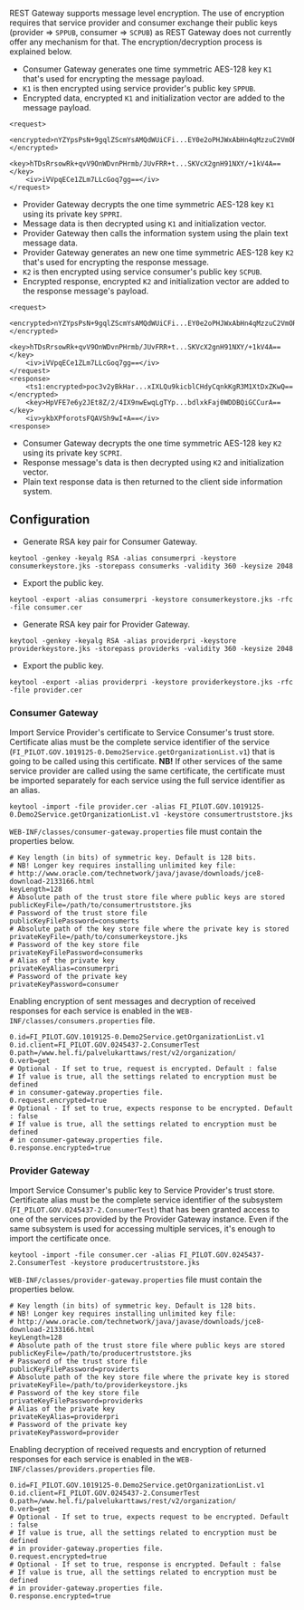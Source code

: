 REST Gateway supports message level encryption. The use of encryption requires that service provider and consumer exchange their public keys (provider => ```SPPUB```, consumer => ```SCPUB```) as REST Gateway does not currently offer any mechanism for that. The encryption/decryption process is explained below.

* Consumer Gateway generates one time symmetric AES-128 key ```K1``` that's used for encrypting the message payload.
* ```K1``` is then encrypted using service provider's public key ```SPPUB```.
* Encrypted data, encrypted ```K1``` and initialization vector are added to the message payload.

```
<request>
    <encrypted>nYZYpsPsN+9gqlZScmYsAMQdWUiCFi...EY0e2oPHJWxAbHn4qMzzuC2VmORvhuapEzUsq2+XXkg==</encrypted>
    <key>hTDsRrsowRk+qvV9OnWDvnPHrmb/JUvFRR+t...SKVcX2gnH91NXY/+1kV4A==</key>
    <iv>iVVpqECe1ZLm7LLcGoq7gg==</iv>
</request>
```

* Provider Gateway decrypts the one time symmetric AES-128 key ```K1``` using its private key ```SPPRI```.
* Message data is then decrypted using ```K1``` and initialization vector.
* Provider Gateway then calls the information system using the plain text message data.
* Provider Gateway generates an new one time symmetric AES-128 key ```K2``` that's used for encrypting the response message.
* ```K2``` is then encrypted using service consumer's public key ```SCPUB```.
* Encrypted response, encrypted ```K2``` and initialization vector are added to the response message's payload.

```
<request>
    <encrypted>nYZYpsPsN+9gqlZScmYsAMQdWUiCFi...EY0e2oPHJWxAbHn4qMzzuC2VmORvhuapEzUsq2+XXkg==</encrypted>
    <key>hTDsRrsowRk+qvV9OnWDvnPHrmb/JUvFRR+t...SKVcX2gnH91NXY/+1kV4A==</key>
    <iv>iVVpqECe1ZLm7LLcGoq7gg==</iv>
</request>
<response>
    <ts1:encrypted>poc3v2yBkHar...xIXLQu9kicblCHdyCqnkKgR3M1XtDxZKwQ==</encrypted>
    <key>HpVFE7e6y2JEt8Z/2/4IX9nwEwqLgTYp...bdlxkFaj0WDDBQiGCCurA==</key>
    <iv>ykbXPforotsFQAVSh9wI+A==</iv>
<response>
```

* Consumer Gateway decrypts the one time symmetric AES-128 key ```K2``` using its private key ```SCPRI```.
* Response message's data is then decrypted using ```K2``` and initialization vector.
* Plain text response data is then returned to the client side information system.

## Configuration

* Generate RSA key pair for Consumer Gateway.

```
keytool -genkey -keyalg RSA -alias consumerpri -keystore consumerkeystore.jks -storepass consumerks -validity 360 -keysize 2048
```

* Export the public key.

```
keytool -export -alias consumerpri -keystore consumerkeystore.jks -rfc -file consumer.cer
```

* Generate RSA key pair for Provider Gateway.

```
keytool -genkey -keyalg RSA -alias providerpri -keystore providerkeystore.jks -storepass providerks -validity 360 -keysize 2048
```

* Export the public key.

```
keytool -export -alias providerpri -keystore providerkeystore.jks -rfc -file provider.cer
```

### Consumer Gateway

Import Service Provider's certificate to Service Consumer's trust store. Certificate alias must be the complete service identifier of the service (```FI_PILOT.GOV.1019125-0.Demo2Service.getOrganizationList.v1```) that is going to be called using this certificate. **NB!** If other services of the same service provider are called using the same certificate, the certificate must be imported separately for each service using the full service identifier as an alias.

```
keytool -import -file provider.cer -alias FI_PILOT.GOV.1019125-0.Demo2Service.getOrganizationList.v1 -keystore consumertruststore.jks
```

```WEB-INF/classes/consumer-gateway.properties``` file must contain the properties below.

```
# Key length (in bits) of symmetric key. Default is 128 bits.
# NB! Longer key requires installing unlimited key file:
# http://www.oracle.com/technetwork/java/javase/downloads/jce8-download-2133166.html
keyLength=128
# Absolute path of the trust store file where public keys are stored
publicKeyFile=/path/to/consumertruststore.jks
# Password of the trust store file
publicKeyFilePassword=consumerts
# Absolute path of the key store file where the private key is stored
privateKeyFile=/path/to/consumerkeystore.jks
# Password of the key store file
privateKeyFilePassword=consumerks
# Alias of the private key
privateKeyAlias=consumerpri
# Password of the private key
privateKeyPassword=consumer
```

Enabling encryption of sent messages and decryption of received responses for each service is enabled in the ```WEB-INF/classes/consumers.properties``` file.

```
0.id=FI_PILOT.GOV.1019125-0.Demo2Service.getOrganizationList.v1
0.id.client=FI_PILOT.GOV.0245437-2.ConsumerTest
0.path=/www.hel.fi/palvelukarttaws/rest/v2/organization/
0.verb=get
# Optional - If set to true, request is encrypted. Default : false
# If value is true, all the settings related to encryption must be defined
# in consumer-gateway.properties file.
0.request.encrypted=true
# Optional - If set to true, expects response to be encrypted. Default : false
# If value is true, all the settings related to encryption must be defined
# in consumer-gateway.properties file.
0.response.encrypted=true
```

### Provider Gateway

Import Service Consumer's public key to Service Provider's trust store. Certificate alias must be the complete service identifier of the subsystem (```FI_PILOT.GOV.0245437-2.ConsumerTest```) that has been granted access to one of the services provided by the Provider Gateway instance. Even if the same subsystem is used for accessing multiple services, it's enough to import the certificate once.

```
keytool -import -file consumer.cer -alias FI_PILOT.GOV.0245437-2.ConsumerTest -keystore producertruststore.jks
```

```WEB-INF/classes/provider-gateway.properties``` file must contain the properties below.

```
# Key length (in bits) of symmetric key. Default is 128 bits.
# NB! Longer key requires installing unlimited key file:
# http://www.oracle.com/technetwork/java/javase/downloads/jce8-download-2133166.html
keyLength=128
# Absolute path of the trust store file where public keys are stored
publicKeyFile=/path/to/producertruststore.jks
# Password of the trust store file
publicKeyFilePassword=providerts
# Absolute path of the key store file where the private key is stored
privateKeyFile=/path/to/providerkeystore.jks
# Password of the key store file
privateKeyFilePassword=providerks
# Alias of the private key
privateKeyAlias=providerpri
# Password of the private key
privateKeyPassword=provider
```

Enabling decryption of received requests and encryption of returned responses for each service is enabled in the ```WEB-INF/classes/providers.properties``` file.

```
0.id=FI_PILOT.GOV.1019125-0.Demo2Service.getOrganizationList.v1
0.id.client=FI_PILOT.GOV.0245437-2.ConsumerTest
0.path=/www.hel.fi/palvelukarttaws/rest/v2/organization/
0.verb=get
# Optional - If set to true, expects request to be encrypted. Default : false
# If value is true, all the settings related to encryption must be defined
# in provider-gateway.properties file.
0.request.encrypted=true
# Optional - If set to true, response is encrypted. Default : false
# If value is true, all the settings related to encryption must be defined
# in provider-gateway.properties file.
0.response.encrypted=true
```
